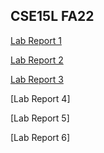 ## CSE15L FA22
[Lab Report 1](https://github.com/xzhugeucsd/cse15l-lab-reports/blob/main/lab-report-1-week-0.md)

[Lab Report 2](https://github.com/xzhugeucsd/cse15l-lab-reports/blob/main/lab-report-1-week-1.md)

[Lab Report 3](https://xzhugeucsd.github.io/cse15l-lab-reports/lab-report-2)

[Lab Report 4]

[Lab Report 5]

[Lab Report 6]
